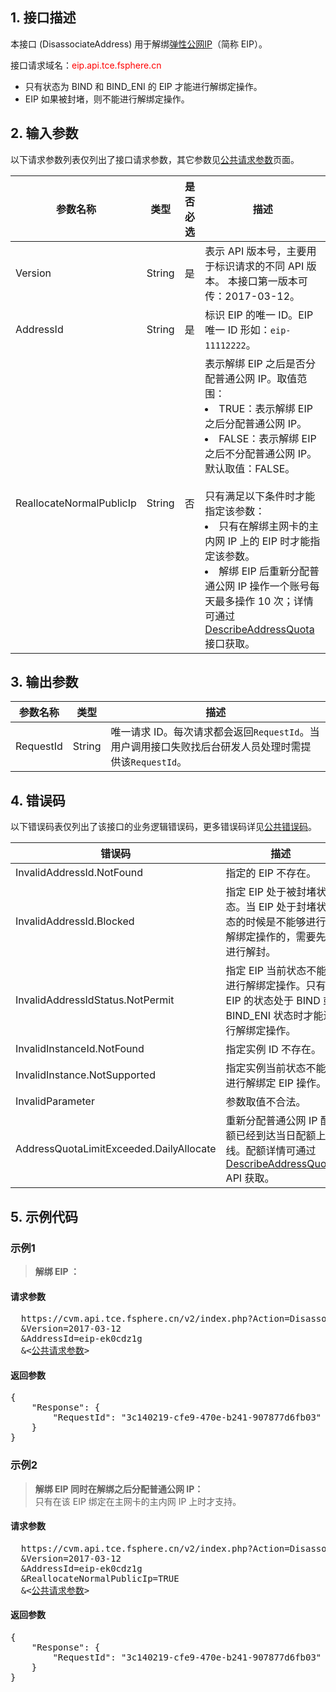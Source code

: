 ## 1. 接口描述

本接口 (DisassociateAddress) 用于解绑[弹性公网IP](/document/product/213/1941)（简称 EIP）。

接口请求域名：<font style="color:red">eip.api.tce.fsphere.cn</font>

* 只有状态为 BIND 和 BIND_ENI 的 EIP 才能进行解绑定操作。
* EIP 如果被封堵，则不能进行解绑定操作。


## 2. 输入参数

以下请求参数列表仅列出了接口请求参数，其它参数见[公共请求参数](/document/api/213/11650)页面。

| 参数名称 | 类型 | 是否必选 | 描述 |
|---------|---------|---------|---------|
| Version |String|是|表示 API 版本号，主要用于标识请求的不同 API 版本。 本接口第一版本可传：2017-03-12。|
| AddressId | String| 是| 标识 EIP 的唯一 ID。EIP 唯一 ID 形如：`eip-11112222`。|
| ReallocateNormalPublicIp | String| 否| 表示解绑 EIP 之后是否分配普通公网 IP。取值范围：<br><li>TRUE：表示解绑 EIP 之后分配普通公网 IP。<br><li>FALSE：表示解绑 EIP 之后不分配普通公网 IP。<br>默认取值：FALSE。<br><br>只有满足以下条件时才能指定该参数：<br><li> 只有在解绑主网卡的主内网 IP 上的 EIP 时才能指定该参数。<br><li>解绑 EIP 后重新分配普通公网 IP 操作一个账号每天最多操作 10 次；详情可通过 [DescribeAddressQuota](/document/api/213/1378) 接口获取。 |


## 3. 输出参数

| 参数名称 | 类型 | 描述 |
|---------|---------|---------|
|RequestId |String | 唯一请求 ID。每次请求都会返回`RequestId`。当用户调用接口失败找后台研发人员处理时需提供该`RequestId`。|


## 4. 错误码

以下错误码表仅列出了该接口的业务逻辑错误码，更多错误码详见[公共错误码](/document/api/213/11657)。

| 错误码 | 描述 |
|---------|---------|
|InvalidAddressId.NotFound|指定的 EIP 不存在。|
|InvalidAddressId.Blocked|指定 EIP 处于被封堵状态。当 EIP 处于封堵状态的时候是不能够进行解绑定操作的，需要先进行解封。|
|InvalidAddressIdStatus.NotPermit|指定 EIP 当前状态不能进行解绑定操作。只有 EIP 的状态处于 BIND 或 BIND_ENI 状态时才能进行解绑定操作。|
|InvalidInstanceId.NotFound|指定实例 ID 不存在。|
|InvalidInstance.NotSupported|指定实例当前状态不能进行解绑定 EIP 操作。|
|InvalidParameter|参数取值不合法。|
|AddressQuotaLimitExceeded.DailyAllocate| 重新分配普通公网 IP 配额已经到达当日配额上线。配额详情可通过 [DescribeAddressQuota](/document/api/213/1378) API 获取。|


## 5. 示例代码


### 示例1

> **解绑 EIP ：**<br>


#### 请求参数
<pre>
  https://cvm.api.tce.fsphere.cn/v2/index.php?Action=DisassociateAddress
  &Version=2017-03-12
  &AddressId=eip-ek0cdz1g
  &<<a href="/document/api/213/11650">公共请求参数</a>>
</pre>

#### 返回参数
<pre>
{
    "Response": {
        "RequestId": "3c140219-cfe9-470e-b241-907877d6fb03"
    }
}
</pre>


### 示例2

> **解绑 EIP 同时在解绑之后分配普通公网 IP：**<br>
> 只有在该 EIP 绑定在主网卡的主内网 IP 上时才支持。


#### 请求参数
<pre>
  https://cvm.api.tce.fsphere.cn/v2/index.php?Action=DisassociateAddress
  &Version=2017-03-12
  &AddressId=eip-ek0cdz1g
  &ReallocateNormalPublicIp=TRUE
  &<<a href="/document/api/213/11650">公共请求参数</a>>
</pre>

#### 返回参数
<pre>
{
    "Response": {
        "RequestId": "3c140219-cfe9-470e-b241-907877d6fb03"
    }
}
</pre>
